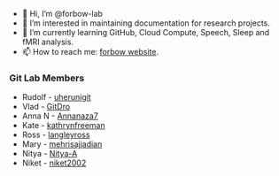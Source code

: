 - 👋 Hi, I’m @forbow-lab
- 👀 I’m interested in maintaining documentation for research projects.
- 🌱 I’m currently learning GitHub, Cloud Compute, Speech, Sleep and fMRI analysis.
- 📫 How to reach me: [forbow website](http://www.forbow.org).


### Git Lab Members

* Rudolf - [uherunigit](https://github.com/uherunigit)
* Vlad - [GitDro](https://github.com/GitDro)
* Anna N - [Annanaza7](https://github.com/Annanaza7)
* Kate - [kathrynfreeman](https://github.com/kathrynfreeman)
* Ross - [langleyross](https://github.com/langleyross)
* Mary - [mehrisajjadian](https://github.com/mehrisajjadian)
* Nitya - [Nitya-A](https://github.com/Nitya-A)
* Niket - [niket2002](https://github.com/niket2002)

<!---
forbow-lab/forbow-lab is a ✨ special ✨ repository because its `README.md` (this file) appears on your GitHub profile.
You can click the Preview link to take a look at your changes.
--->
